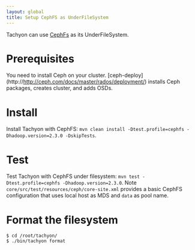 ```yaml
---
layout: global
title: Setup CephFS as UnderFileSystem
---
```


Tachyon can use [CephFs](http://www.ceph.com) as its UnderFileSystem.

# Prerequisites

You need to install Ceph on your cluster. [ceph-deploy]
(http://http://ceph.com/docs/master/rados/deployment/) installs Ceph packages,
creates cluster, and adds OSDs.


# Install

Install Tachyon with CephFS: `mvn clean install -Dtest.profile=cephfs -Dhadoop.version=2.3.0 -DskipTests`.

# Test

Test Tachyon with CephFS under filesystem: `mvn test -Dtest.profile=cephfs -Dhadoop.version=2.3.0`. Note `core/src/test/resources/ceph/core-site.xml` provides a basic CephFS configuration that uses local host as MDS and `data` as pool name.

# Format the filesystem

    $ cd /root/tachyon/
    $ ./bin/tachyon format

